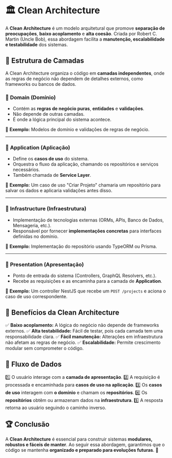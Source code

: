 # 🏛️ Clean Architecture

A **Clean Architecture** é um modelo arquitetural que promove **separação de preocupações**, **baixo acoplamento** e **alta coesão**. Criada por Robert C. Martin (Uncle Bob), essa abordagem facilita a **manutenção, escalabilidade e testabilidade** dos sistemas.

## 📂 Estrutura de Camadas
A Clean Architecture organiza o código em **camadas independentes**, onde as regras de negócio não dependem de detalhes externos, como frameworks ou bancos de dados.

### 🔹 **Domain (Domínio)**
- Contém as **regras de negócio puras**, **entidades** e **validações**.
- Não depende de outras camadas.
- É onde a lógica principal do sistema acontece.

📌 **Exemplo:** Modelos de domínio e validações de regras de negócio.

---
### 🔹 **Application (Aplicação)**
- Define os **casos de uso** do sistema.
- Orquestra o fluxo da aplicação, chamando os repositórios e serviços necessários.
- Também chamada de **Service Layer**.

📌 **Exemplo:** Um caso de uso "Criar Projeto" chamaria um repositório para salvar os dados e aplicaria validações antes disso.

---
### 🔹 **Infrastructure (Infraestrutura)**
- Implementação de tecnologias externas (ORMs, APIs, Banco de Dados, Mensageria, etc.).
- Responsável por fornecer **implementações concretas** para interfaces definidas no domínio.

📌 **Exemplo:** Implementação do repositório usando TypeORM ou Prisma.

---
### 🔹 **Presentation (Apresentação)**
- Ponto de entrada do sistema (Controllers, GraphQL Resolvers, etc.).
- Recebe as requisições e as encaminha para a camada de **Application**.

📌 **Exemplo:** Um controller NestJS que recebe um `POST /projects` e aciona o caso de uso correspondente.

## 🎯 Benefícios da Clean Architecture
✅ **Baixo acoplamento:** A lógica do negócio não depende de frameworks externos.
✅ **Alta testabilidade:** Fácil de testar, pois cada camada tem uma responsabilidade clara.
✅ **Fácil manutenção:** Alterações em infraestrutura não afetam as regras de negócio.
✅ **Escalabilidade:** Permite crescimento modular sem comprometer o código.

## 🔄 Fluxo de Dados
1️⃣ O usuário interage com a **camada de apresentação**.
2️⃣ A requisição é processada e encaminhada para **casos de uso na aplicação**.
3️⃣ Os **casos de uso** interagem com **o domínio** e chamam os **repositórios**.
4️⃣ Os **repositórios** obtêm ou armazenam dados na **infraestrutura**.
5️⃣ A resposta retorna ao usuário seguindo o caminho inverso.

## 🏆 Conclusão
A **Clean Architecture** é essencial para construir sistemas **modulares, robustos e fáceis de manter**. Ao seguir essa abordagem, garantimos que o código se mantenha **organizado e preparado para evoluções futuras**. 🚀

